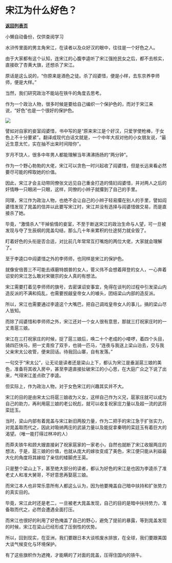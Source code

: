 # 宋江为什么好色？

[**返回列表页**](/gzh/政事堂2019)

小懒自动备份，仅供查阅学习

水浒传里面的男主角宋江，在读者以及众好汉的眼中，往往是一个好色之人。

  

由于大家都有这个认知，连宋江的心腹李逵听了宋江强抢民女之后，都不去核实，直接砍了杏黄大旗，还想杀了宋江。

  

原话是这么说的，“你原来是酒色之徒。杀了阎婆惜，便是小样，去东京养李师师，便是大样。”

  

当然，我们研究政治不能站在铁牛的角度去思考。  

  

作为一个政治人物，很多时候是要给自己编织一个保护色的，而对于宋江来说，“好色”也是一个很好的保护色。  

  

![](https://mmbiz.qpic.cn/mmbiz_jpg/rxhS23yu8cNRxgYU9QTmvke8d0DXCpiaV19ztptMcMiabcVXaj9y07icpRfj53eqnVDQqRKicUVWA4aMouAQPoWVoQ/640?wx_fmt=jpeg)

  

譬如对自家的妾室阎婆惜，书中写的是“原来宋江是个好汉，只爱学使枪棒，于女色上不十分要紧”。翻译成现代白话文就是，一个中年大叔对他的小女朋友说，“最近生意太忙，实在抽不出来时间陪你”。

  

岁月不饶人，很多中年男人都能理解当年沸沸扬扬的“两分钟”。

  

作为一个野心勃勃的大佬，宋江可以贪色一时兴起收了阎婆惜，但是长远来看必然要尽可能的榨取她的价值。

  

因此，宋江才会主动带同僚张文远见自己重金打造的情妇阎婆惜，并对两人之后的奸情睁一只眼闭一只眼，这样，同僚的小辫子就攥到了自己的手里。  

  

同理，宋江作为政治人物，也绝不会让自己的小辫子轻易攥在别人的手里，譬如阎婆惜发现了晁盖的信并以此要写宋江时，宋江并没有选择与阎婆惜做交易，而是直接杀了她。

  

毕竟，“激情杀人”干掉偷情的妾室，不至于断送宋江的政治生命与人望，可一旦被发现与夺了生辰纲的晁盖勾结，那么几十年来累积的仕途努力就全毁了。  

  

盯着好色的头衔是否合适，对比前几年常常互打嘴炮的两位大佬，大家就会理解了。

  
至于李逵口中阎婆惜之外的李师师，也同样是宋江的保护色。

  

就像安倍晋三不可能去琢磨特朗普的女人，菅义伟不会想着拜登的女人，一心奔着诏安的宋江怎么敢对宋徽宗的女人真的有想法。

  

宋江需要打着见李师师的旗号，去密谋诏安事宜，免得在谈判的过程中引发梁山内造反派的不满和捣乱，也需要觊觎皇帝女人的噱头，团结梁山内部的造反派。  

  

所以，宋江也需要通过李逵这个大嘴巴，把自己调戏皇帝女人的事儿，搞的梁山尽人皆知。  

  

而除了阎婆惜和李师师之外，宋江还对一个女人很有意思，那就三打祝家庄时的一丈青扈三娘。

  

宋江在三打祝家庄的时候，捉了扈三娘后，唤二十个老成的小喽啰，着四个头目，骑四匹快马，把一丈青拴了双手，也骑一匹马，“连夜与我送上梁山泊去，交与我父亲宋太公收管，便来回话。待我回山寨，自有发落。”

  

一句交于“宋太公”，让无论是读者还是梁山上下，都认为宋江是垂涎扈三娘的美色，准备将其收入房中，甚至李逵直接扯破宋江的小心思，在大庭广众之下说了出来，气得宋江差点砍了李逵。

  

但实际上，作为政治人物，对于女色宋江的兴趣其实并不大。

  

宋江的目的是由宋太公将扈三娘收为义女，这样自己作为义兄，扈家庄就可以成为自己的助力，再利用扈三娘的老公祝彪，就可以收复祝家庄力量以及超一流的武将栾廷玉。  

  

当时，梁山内部有着晁盖与宋江新旧两股力量，作为二把手的宋江急于扩张实力，对晁盖取而代之，因此对吸纳两庄的武装力量以及能捉拿秦明的栾廷玉有着巨大的渴望。（唯一能打得过林冲的人）

  

而莽夫铁牛和顾大嫂直接剁了祝家扈家的一家老小，自然也就断了宋江收服两庄的想法，于是，扈三娘的价值，也就从庞大的嫁妆变成了美色，宋江便只能从利益最大化的角度将其嫁给了亲信的矮脚虎王英。

  

只是整个梁山上下，甚至绝大部分的读者，都认为好色的宋江是也因为李逵杀了准老丈人和准大舅哥，不好意思再娶扈三娘。

  

而宋江本人也非常乐意所有人都这么认为，因为他要掩盖自己暗中扶持和扩张势力的真实目的。

  

毕竟，宋江此时还是老二，一旦被老大晁盖发现，自己的目的是暗中扶持势力，准备取而代之，必然会遭遇全面打压。

  

而宋江也很好的利用了好色掩盖了自己的野心，避免了提前的暴露，等到晁盖发现的时候，宋江在梁山已经形成了压倒性的优势。  

  

所以，回到现实，在亚洲，我们要跟日本大谈核废水排放，在全球，我们要跟美国大谈气候变化与环境保护。

  

有了这些旗帜作为遮掩，才能瞒的了对面的晁盖，压得住国内的铁牛。

  

